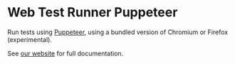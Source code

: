 # Web Test Runner Puppeteer

Run tests using [Puppeteer](https://www.npmjs.com/package/puppeteer), using a bundled version of Chromium or Firefox (experimental).

See [our website](https://modern-web.dev/docs/test-runner/browser-launchers/puppeteer/) for full documentation.
